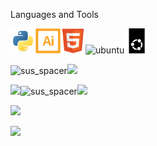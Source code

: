 Languages and Tools <p><img src="https://raw.githubusercontent.com/devicons/devicon/1119b9f84c0290e0f0b38982099a2bd027a48bf1/icons/python/python-original.svg" alt="python" width="40" height="40"/><img src="https://raw.githubusercontent.com/devicons/devicon/1119b9f84c0290e0f0b38982099a2bd027a48bf1/icons/illustrator/illustrator-line.svg" alt="illustrator" width="40" height="40"/><img src="https://raw.githubusercontent.com/devicons/devicon/1119b9f84c0290e0f0b38982099a2bd027a48bf1/icons/html5/html5-original.svg" alt="html5" width="40" height="40"/><img src="https://upload.wikimedia.org/wikipedia/commons/3/35/Tux.svg" alt="ubuntu" width="40" height="40"/><img src="https://raw.githubusercontent.com/devicons/devicon/1119b9f84c0290e0f0b38982099a2bd027a48bf1/icons/ubuntu/ubuntu-plain.svg" alt="ub" width="40" height="40"/></p>


  <img src="https://raw.githubusercontent.com/dharmeshabhinav/assets/main/No_image.svg.png" alt="sus_spacer" width="170" height="40"/><img src="https://github-readme-stats.vercel.app/api?username=abhinavdharmesh&show_icons=true&theme=react" >


<p><img src ="https://streak-stats.demolab.com/?user=abhinavdharmesh&theme=dark" height="205px"/><img src="https://raw.githubusercontent.com/dharmeshabhinav/assets/main/No_image.svg.png" alt="sus_spacer" width="20" height="40"/><img src="https://github-readme-stats-sigma-five.vercel.app/api/top-langs/?username=abhinavdharmesh&theme=dark"/></p>

<img src="https://github-readme-activity-graph.vercel.app/graph?username=abhinavdharmesh&hide_border=true&theme=react&dark"/>



![](https://komarev.com/ghpvc/?username=abhinavdharmesh)

